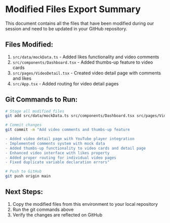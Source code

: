 # Modified Files Export Summary

This document contains all the files that have been modified during our session and need to be updated in your GitHub repository.

## Files Modified:

1. `src/data/mockData.ts` - Added likes functionality and video comments
2. `src/components/Dashboard.tsx` - Added thumbs-up feature to video cards
3. `src/pages/VideoDetail.tsx` - Created video detail page with comments and likes
4. `src/App.tsx` - Added routing for video detail pages

## Git Commands to Run:

```bash
# Stage all modified files
git add src/data/mockData.ts src/components/Dashboard.tsx src/pages/VideoDetail.tsx src/App.tsx

# Commit changes
git commit -m "Add video comments and thumbs-up feature

- Added video detail page with YouTube player integration
- Implemented comments system with mock data
- Added thumbs-up functionality to video cards and detail page
- Enhanced video interface with likes property
- Added proper routing for individual video pages
- Fixed duplicate variable declaration errors"

# Push to GitHub
git push origin main
```

## Next Steps:

1. Copy the modified files from this environment to your local repository
2. Run the git commands above
3. Verify the changes are reflected on GitHub